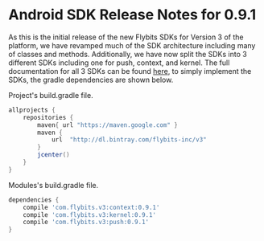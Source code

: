 # Android SDK Release Notes for 0.9.1

As this is the initial release of the new Flybits SDKs for Version 3 of the platform, we have revamped much of the SDK architecture including many of classes and methods. Additionally, we have now split the SDKs into 3 different SDKs including one for push, context, and kernel. The full documentation for all 3 SDKs can be found [here](https://devportal.flybits.com/#/documentation/android/getting-started/setup), to simply implement the SDKs, the gradle dependencies are shown below.

Project's build.gradle file.
```gradle 
allprojects {
	repositories {
		maven{ url "https://maven.google.com" }
		maven {
			url  "http://dl.bintray.com/flybits-inc/v3"
		}
		jcenter()
	}
}
```

Modules's build.gradle file.
```gradle
dependencies {
	compile 'com.flybits.v3:context:0.9.1'
	compile 'com.flybits.v3:kernel:0.9.1'
	compile 'com.flybits.v3:push:0.9.1'
}
```
